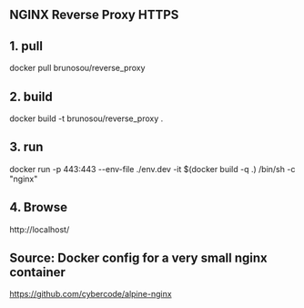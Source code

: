 ## NGINX Reverse Proxy HTTPS

## 1. pull
docker pull brunosou/reverse_proxy

## 2. build
docker build -t brunosou/reverse_proxy .

## 3. run
docker run -p 443:443 --env-file ./env.dev -it $(docker build -q .) /bin/sh -c "nginx"

## 4. Browse
http://localhost/

## Source: Docker config for a very small nginx container
https://github.com/cybercode/alpine-nginx